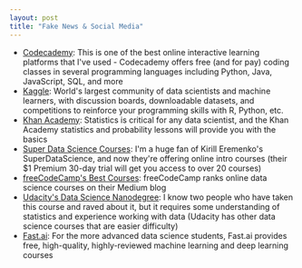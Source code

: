 ```yaml
---
layout: post
title: "Fake News & Social Media"
---
```


* [Codecademy](https://www.codecademy.com/): This is one of the best online interactive learning platforms that I've used - Codecademy offers free (and for pay) coding classes in several programming languages including Python, Java, JavaScript, SQL, and more
* [Kaggle](https://www.kaggle.com/): World's largest community of data scientists and machine learners, with discussion boards, downloadable datasets, and competitions to reinforce your programming skills with R, Python, etc.
* [Khan Academy](https://www.khanacademy.org/math/statistics-probability): Statistics is critical for any data scientist, and the Khan Academy statistics and probability lessons will provide you with the basics
* [Super Data Science Courses](https://www.superdatascience.com/courses/intro-data-science-step-by-step-guide/): I'm a huge fan of Kirill Eremenko's SuperDataScience, and now they're offering online intro courses (their $1 Premium 30-day trial will get you access to over 20 courses)
* [freeCodeCamp's Best Courses](https://medium.freecodecamp.org/i-ranked-all-the-best-data-science-intro-courses-based-on-thousands-of-data-points-db5dc7e3eb8e): freeCodeCamp ranks online data science courses on their Medium blog
* [Udacity's Data Science Nanodegree](https://www.udacity.com/course/data-scientist-nanodegree--nd025): I know two people who have taken this course and raved about it, but it requires some understanding of statistics and experience working with data (Udacity has other data science courses that are easier difficulty)
* [Fast.ai](http://www.fast.ai/): For the more advanced data science students, Fast.ai provides free, high-quality, highly-reviewed machine learning and deep learning courses

